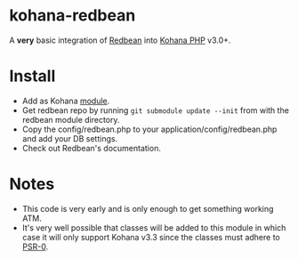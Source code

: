 kohana-redbean
==============
A __very__ basic integration of [Redbean](http://redbeanphp.com/) into [Kohana PHP](http://kohanaframework.org/) v3.0+.

Install
=======
* Add as Kohana [module](http://kohanaframework.org/3.2/guide/kohana/modules).
* Get redbean repo by running `git submodule update --init` from with the redbean module directory.
* Copy the config/redbean.php to your application/config/redbean.php and add your DB settings.
* Check out Redbean's documentation.

Notes
=====
* This code is very early and is only enough to get something working ATM.
* It's very well possible that classes will be added to this module in which case it will only support
  Kohana v3.3 since the classes must adhere to [PSR-0](https://github.com/php-fig/fig-standards/blob/master/accepted/PSR-0.md).

